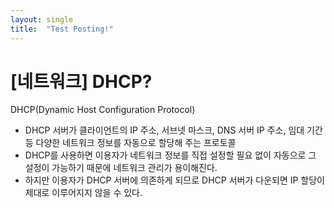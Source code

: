 ```yaml
---
layout: single
title:  "Test Posting!"
---
```


# [네트워크] DHCP?
DHCP(Dynamic Host Configuration Protocol)
* DHCP 서버가 클라이언트의 IP 주소, 서브넷 마스크, DNS 서버 IP 주소, 임대 기간 등 다양한 네트워크 정보를 자동으로 할당해 주는 프로토콜
* DHCP를 사용하면 이용자가 네트워크 정보를 직접 설정할 필요 없이 자동으로 그 설정이 가능하기 때문에 네트워크 관리가 용이해진다.
* 하지만 이용자가 DHCP 서버에 의존하게 되므로 DHCP 서버가 다운되면 IP 할당이 제대로 이루어지지 않을 수 있다.
